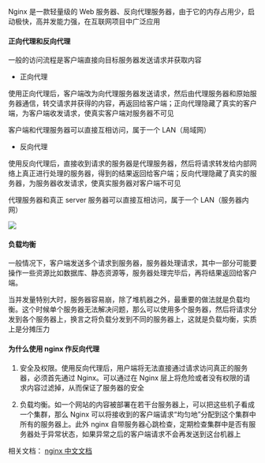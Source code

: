 Nginx 是一款轻量级的 Web 服务器、反向代理服务器，由于它的内存占用少，启动极快，高并发能力强，在互联网项目中广泛应用

#### 正向代理和反向代理

一般的访问流程是客户端直接向目标服务器发送请求并获取内容

- 正向代理

使用正向代理后，客户端改为向代理服务器发送请求，然后由代理服务器和原始服务器通信，转交请求并获得的内容，再返回给客户端；正向代理隐藏了真实的客户端，为客户端收发请求，使真实客户端对服务器不可见

客户端和代理服务器可以直接互相访问，属于一个 LAN（局域网）

- 反向代理

使用反向代理后，直接收到请求的服务器是代理服务器，然后将请求转发给内部网络上真正进行处理的服务器，得到的结果返回给客户端；反向代理隐藏了真实的服务器，为服务器收发请求，使真实服务器对客户端不可见

代理服务器和真正 server 服务器可以直接互相访问，属于一个 LAN（服务器内网）

![](https://p1-jj.byteimg.com/tos-cn-i-t2oaga2asx/gold-user-assets/2020/4/29/171c4e96d99eecdc~tplv-t2oaga2asx-zoom-in-crop-mark:1304:0:0:0.awebp)

#### 负载均衡

一般情况下，客户端发送多个请求到服务器，服务器处理请求，其中一部分可能要操作一些资源比如数据库、静态资源等，服务器处理完毕后，再将结果返回给客户端。

当并发量特别大时，服务器容易崩，除了堆机器之外，最重要的做法就是负载均衡。这个时候单个服务器无法解决问题，那么可以使用多个服务器，然后将请求分发到各个服务器上，换言之将负载分发到不同的服务器上，这就是负载均衡，实质上是分摊压力

#### 为什么使用 nginx 作反向代理

1. 安全及权限。使用反向代理后，用户端将无法直接通过请求访问真正的服务器，必须首先通过 Nginx。可以通过在 Nginx 层上将危险或者没有权限的请求内容过滤掉，从而保证了服务器的安全

2. 负载均衡。如一个网站的内容被部署在若干台服务器上，可以把这些机子看成一个集群，那么 Nginx 可以将接收到的客户端请求“均匀地”分配到这个集群中所有的服务器上。此外 nginx 自带服务器心跳检查，定期检查集群中是否有服务器处于异常状态，如果异常之后的客户端请求不会再发送到这台机器上

相关文档：
[nginx 中文文档](https://www.nginx.cn/doc/)
